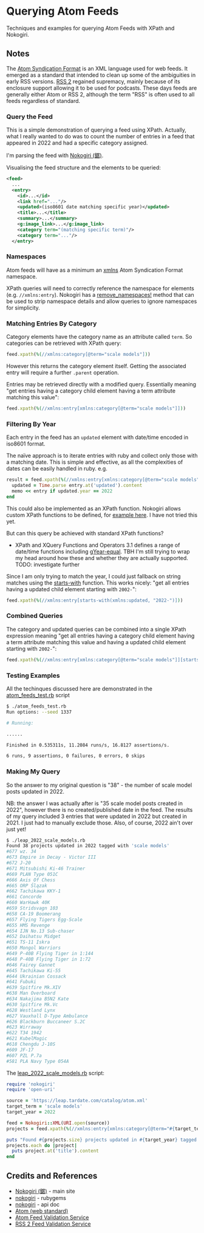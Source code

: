 # Querying Atom Feeds

Techniques and examples for querying Atom Feeds with XPath and Nokogiri.

## Notes

The [Atom Syndication Format](https://en.wikipedia.org/wiki/Atom_(web_standard))
is an XML language used for web feeds. It emerged as a standard that intended to clean up some of the ambiguities in early RSS versions.
[RSS 2](https://validator.w3.org/feed/docs/rss2.html) regained supremacy, mainly because of its enclosure support allowing it to be used for podcasts.
These days feeds are generally either Atom or RSS 2, although the term "RSS" is often used to all feeds regardless of standard.

### Query the Feed

This is a simple demonstration of querying a feed using XPath.
Actually, what I really wanted to do was to count the number of entries in a feed that appeared in 2022 and had a specific category assigned.

I'm parsing the feed with [Nokogiri (鋸)](https://nokogiri.org/).

Visualising the feed structure and the elements to be queried:

```xml
<feed>
  ...
  <entry>
    <id>...</id>
    <link href="..."/>
    <updated>(iso8601 date matching specific year)</updated>
    <title>...</title>
    <summary>...</summary>
    <g:image_link>...</g:image_link>
    <category term="(matching specific term)"/>
    <category term="..."/>
  </entry>
```

### Namespaces

Atom feeds will have as a minimum an
[xmlns](https://validator.w3.org/feed/docs/atom.html)
Atom Syndication Format namespace.

XPath queries will need to correctly reference the namespace for elements (e.g. `//xmlns:entry`).
Nokogiri has a
[remove_namespaces!](https://www.rubydoc.info/github/sparklemotion/nokogiri/Nokogiri%2FXML%2FDocument:remove_namespaces!)
method that can be used to strip namespace details and allow queries to ignore namespaces for simplicity.

### Matching Entries By Category

Category elements have the category name as an attribute called `term`. So categories can be retrieved with XPath query:

```ruby
feed.xpath(%(//xmlns:category[@term="scale models"]))
```

However this returns the category element itself. Getting the associated entry will require a further `.parent` operation.

Entries may be retrieved directly with a modified query. Essentially meaning "get entries having a category child element having a term attribute matching this value":

```ruby
feed.xpath(%(//xmlns:entry[xmlns:category[@term="scale models"]]))
```

### Filtering By Year

Each entry in the feed has an `updated` element with date/time encoded in iso8601 format.

The naïve approach is to iterate entries with ruby and collect only those with a matching date.
This is simple and effective, as all the complexities of dates can be easily handled in ruby. e.g.

```ruby
result = feed.xpath(%(//xmlns:entry[xmlns:category[@term="scale models"]])).each_with_object([]) do |entry, memo|
  updated = Time.parse entry.at('updated').content
  memo << entry if updated.year == 2022
end
```

This could also be implemented as an XPath function. Nokogiri allows custom XPath functions to be defined,
for [example here](https://gist.github.com/knu/087b7f89bb31de4f419c).
I have not tried this yet.

But can this query be achieved with standard XPath functions?

* XPath and XQuery Functions and Operators 3.1 defines a range of date/time functions including [gYear-equal](https://www.w3.org/TR/xpath-functions-31/#func-gYear-equal). TBH I'm still trying to wrap my head around how these and whether they are actually supported. TODO: investigate further

Since I am only trying to match the year, I could just fallback on string matches using the
[starts-with](https://developer.mozilla.org/en-US/docs/Web/XPath/Functions/starts-with) function. This works nicely:
"get all entries having a updated child element starting with `2002-`":

```ruby
feed.xpath(%(//xmlns:entry[starts-with(xmlns:updated, "2022-")]))
```

### Combined Queries

The category and updated queries can be combined into a single XPath expression meaning
"get all entries having a category child element having a term attribute matching this value and having a updated child element starting with `2002-`":

```ruby
feed.xpath(%(//xmlns:entry[xmlns:category[@term="scale models"]][starts-with(xmlns:updated, "2022-")]))
```

### Testing Examples

All the techinques discussed here are demonstrated in the [atom_feeds_test.rb](./atom_feeds_test.rb) script

```sh
$ ./atom_feeds_test.rb
Run options: --seed 1337

# Running:

......

Finished in 0.535311s, 11.2084 runs/s, 16.8127 assertions/s.

6 runs, 9 assertions, 0 failures, 0 errors, 0 skips
```

### Making My Query

So the answer to my original question is "38" - the number of scale model posts updated in 2022.

NB: the answer I was actually after is "35 scale model posts created in 2022", however there is no created/published date in the feed.
The results of my query included 3 entries that were updated in 2022 but created in 2021. I just had to manually exclude those.
Also, of course, 2022 ain't over just yet!

```sh
$ ./leap_2022_scale_models.rb
Found 38 projects updated in 2022 tagged with 'scale models'
#677 wz. 34
#673 Empire in Decay - Victor III
#672 J-20
#671 Mitsubishi Ki-46 Trainer
#669 PLAN Type 051C
#666 Axis Of Chess
#665 ORP Ślązak
#662 Tachikawa KKY-1
#661 Concorde
#660 WarHawk 40K
#659 Stridsvagn 103
#658 CA-19 Boomerang
#657 Flying Tigers Egg-Scale
#655 HMS Revenge
#654 IJN No.13 Sub-chaser
#652 Daihatsu Midget
#651 TS-11 Iskra
#650 Mongol Warriors
#649 P-40B Flying Tiger in 1:144
#648 P-40B Flying Tiger in 1:72
#646 Fairey Gannet
#645 Tachikawa Ki-55
#644 Ukrainian Cossack
#641 Fubuki
#639 Spitfire Mk.XIV
#638 Man Overboard
#634 Nakajima B5N2 Kate
#630 Spitfire Mk.Vc
#628 Westland Lynx
#627 Vauxhall D-Type Ambulance
#626 Blackburn Buccaneer S.2C
#623 Wirraway
#622 T34 1942
#621 KubelMagic
#618 Chengdu J-10S
#609 JF-17
#607 PZL P.7a
#581 PLA Navy Type 054A
```

The [leap_2022_scale_models.rb](./leap_2022_scale_models.rb) script:

```ruby
require 'nokogiri'
require 'open-uri'

source = 'https://leap.tardate.com/catalog/atom.xml'
target_term = 'scale models'
target_year = 2022

feed = Nokogiri::XML(URI.open(source))
projects = feed.xpath(%(//xmlns:entry[xmlns:category[@term="#{target_term}"]][starts-with(xmlns:updated, "#{target_year}-")]))

puts "Found #{projects.size} projects updated in #{target_year} tagged with '#{target_term}'"
projects.each do |project|
  puts project.at('title').content
end
```

## Credits and References

* [Nokogiri (鋸)](https://nokogiri.org/) - main site
* [nokogiri](https://rubygems.org/gems/nokogiri) - rubygems
* [nokogiri](https://nokogiri.org/rdoc/index.html) - api doc
* [Atom (web standard)](https://en.wikipedia.org/wiki/Atom_(web_standard))
* [Atom Feed Validation Service](https://validator.w3.org/feed/docs/atom.html)
* [RSS 2 Feed Validation Service](https://validator.w3.org/feed/docs/rss2.html)
